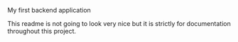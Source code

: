 My first backend application

This readme is not going to look very nice but it is strictly for documentation throughout this project.